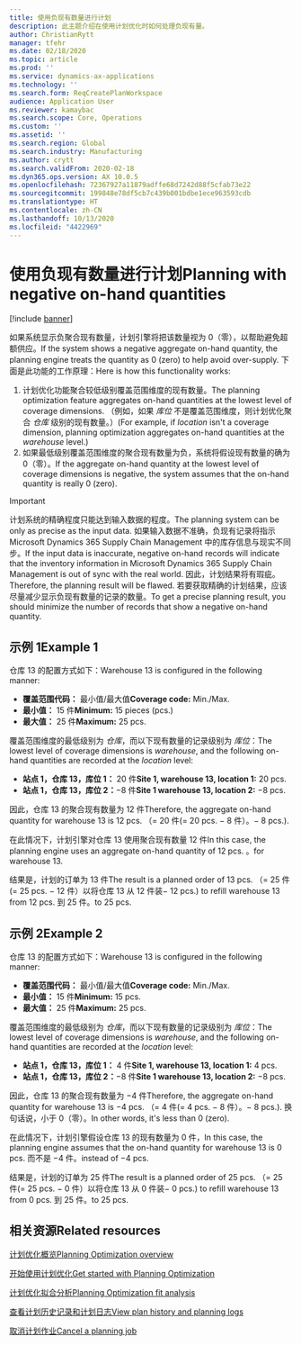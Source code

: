 ```yaml
---
title: 使用负现有数量进行计划
description: 此主题介绍在使用计划优化时如何处理负现有量。
author: ChristianRytt
manager: tfehr
ms.date: 02/18/2020
ms.topic: article
ms.prod: ''
ms.service: dynamics-ax-applications
ms.technology: ''
ms.search.form: ReqCreatePlanWorkspace
audience: Application User
ms.reviewer: kamaybac
ms.search.scope: Core, Operations
ms.custom: ''
ms.assetid: ''
ms.search.region: Global
ms.search.industry: Manufacturing
ms.author: crytt
ms.search.validFrom: 2020-02-18
ms.dyn365.ops.version: AX 10.0.5
ms.openlocfilehash: 72367927a11879adffe68d7242d88f5cfab73e22
ms.sourcegitcommit: 199848e78df5cb7c439b001bdbe1ece963593cdb
ms.translationtype: HT
ms.contentlocale: zh-CN
ms.lasthandoff: 10/13/2020
ms.locfileid: "4422969"
---
```

# <a name="planning-with-negative-on-hand-quantities"></a><span data-ttu-id="3cbfc-103">使用负现有数量进行计划</span><span class="sxs-lookup"><span data-stu-id="3cbfc-103">Planning with negative on-hand quantities</span></span>

[!include [banner](../../includes/banner.md)]

<span data-ttu-id="3cbfc-104">如果系统显示负聚合现有数量，计划引擎将把该数量视为 0（零），以帮助避免超额供应。</span><span class="sxs-lookup"><span data-stu-id="3cbfc-104">If the system shows a negative aggregate on-hand quantity, the planning engine treats the quantity as 0 (zero) to help avoid over-supply.</span></span> <span data-ttu-id="3cbfc-105">下面是此功能的工作原理：</span><span class="sxs-lookup"><span data-stu-id="3cbfc-105">Here is how this functionality works:</span></span>

1. <span data-ttu-id="3cbfc-106">计划优化功能聚合较低级别覆盖范围维度的现有数量。</span><span class="sxs-lookup"><span data-stu-id="3cbfc-106">The planning optimization feature aggregates on-hand quantities at the lowest level of coverage dimensions.</span></span> <span data-ttu-id="3cbfc-107">（例如，如果 *库位* 不是覆盖范围维度，则计划优化聚合 *仓库* 级别的现有数量。）</span><span class="sxs-lookup"><span data-stu-id="3cbfc-107">(For example, if *location* isn't a coverage dimension, planning optimization aggregates on-hand quantities at the *warehouse* level.)</span></span>
1. <span data-ttu-id="3cbfc-108">如果最低级别覆盖范围维度的聚合现有数量为负，系统将假设现有数量的确为 0（零）。</span><span class="sxs-lookup"><span data-stu-id="3cbfc-108">If the aggregate on-hand quantity at the lowest level of coverage dimensions is negative, the system assumes that the on-hand quantity is really 0 (zero).</span></span>

> [!IMPORTANT]
> <span data-ttu-id="3cbfc-109">计划系统的精确程度只能达到输入数据的程度。</span><span class="sxs-lookup"><span data-stu-id="3cbfc-109">The planning system can be only as precise as the input data.</span></span> <span data-ttu-id="3cbfc-110">如果输入数据不准确，负现有记录将指示 Microsoft Dynamics 365 Supply Chain Management 中的库存信息与现实不同步。</span><span class="sxs-lookup"><span data-stu-id="3cbfc-110">If the input data is inaccurate, negative on-hand records will indicate that the inventory information in Microsoft Dynamics 365 Supply Chain Management is out of sync with the real world.</span></span> <span data-ttu-id="3cbfc-111">因此，计划结果将有瑕疵。</span><span class="sxs-lookup"><span data-stu-id="3cbfc-111">Therefore, the planning result will be flawed.</span></span> <span data-ttu-id="3cbfc-112">若要获取精确的计划结果，应该尽量减少显示负现有数量的记录的数量。</span><span class="sxs-lookup"><span data-stu-id="3cbfc-112">To get a precise planning result, you should minimize the number of records that show a negative on-hand quantity.</span></span>

## <a name="example-1"></a><span data-ttu-id="3cbfc-113">示例 1</span><span class="sxs-lookup"><span data-stu-id="3cbfc-113">Example 1</span></span>

<span data-ttu-id="3cbfc-114">仓库 13 的配置方式如下：</span><span class="sxs-lookup"><span data-stu-id="3cbfc-114">Warehouse 13 is configured in the following manner:</span></span>

- <span data-ttu-id="3cbfc-115">**覆盖范围代码：** 最小值/最大值</span><span class="sxs-lookup"><span data-stu-id="3cbfc-115">**Coverage code:** Min./Max.</span></span>
- <span data-ttu-id="3cbfc-116">**最小值：** 15 件</span><span class="sxs-lookup"><span data-stu-id="3cbfc-116">**Minimum:** 15 pieces (pcs.)</span></span>
- <span data-ttu-id="3cbfc-117">**最大值：** 25 件</span><span class="sxs-lookup"><span data-stu-id="3cbfc-117">**Maximum:** 25 pcs.</span></span>

<span data-ttu-id="3cbfc-118">覆盖范围维度的最低级别为 *仓库*，而以下现有数量的记录级别为 *库位*：</span><span class="sxs-lookup"><span data-stu-id="3cbfc-118">The lowest level of coverage dimensions is *warehouse*, and the following on-hand quantities are recorded at the *location* level:</span></span>

- <span data-ttu-id="3cbfc-119">**站点 1，仓库 13，库位 1：** 20 件</span><span class="sxs-lookup"><span data-stu-id="3cbfc-119">**Site 1, warehouse 13, location 1:** 20 pcs.</span></span>
- <span data-ttu-id="3cbfc-120">**站点 1，仓库 13，库位 2：**&minus;8 件</span><span class="sxs-lookup"><span data-stu-id="3cbfc-120">**Site 1 warehouse 13, location 2:** &minus;8 pcs.</span></span>

<span data-ttu-id="3cbfc-121">因此，仓库 13 的聚合现有数量为 12 件</span><span class="sxs-lookup"><span data-stu-id="3cbfc-121">Therefore, the aggregate on-hand quantity for warehouse 13 is 12 pcs.</span></span> <span data-ttu-id="3cbfc-122">（= 20 件</span><span class="sxs-lookup"><span data-stu-id="3cbfc-122">(= 20 pcs.</span></span> <span data-ttu-id="3cbfc-123">&minus; 8 件）。</span><span class="sxs-lookup"><span data-stu-id="3cbfc-123">&minus; 8 pcs.).</span></span>

<span data-ttu-id="3cbfc-124">在此情况下，计划引擎对仓库 13 使用聚合现有数量 12 件</span><span class="sxs-lookup"><span data-stu-id="3cbfc-124">In this case, the planning engine uses an aggregate on-hand quantity of 12 pcs.</span></span> <span data-ttu-id="3cbfc-125">。</span><span class="sxs-lookup"><span data-stu-id="3cbfc-125">for warehouse 13.</span></span>

<span data-ttu-id="3cbfc-126">结果是，计划的订单为 13 件</span><span class="sxs-lookup"><span data-stu-id="3cbfc-126">The result is a planned order of 13 pcs.</span></span> <span data-ttu-id="3cbfc-127">（= 25 件</span><span class="sxs-lookup"><span data-stu-id="3cbfc-127">(= 25 pcs.</span></span> <span data-ttu-id="3cbfc-128">&minus; 12 件）以将仓库 13 从 12 件装</span><span class="sxs-lookup"><span data-stu-id="3cbfc-128">&minus; 12 pcs.) to refill warehouse 13 from 12 pcs.</span></span> <span data-ttu-id="3cbfc-129">到 25 件。</span><span class="sxs-lookup"><span data-stu-id="3cbfc-129">to 25 pcs.</span></span>

## <a name="example-2"></a><span data-ttu-id="3cbfc-130">示例 2</span><span class="sxs-lookup"><span data-stu-id="3cbfc-130">Example 2</span></span>

<span data-ttu-id="3cbfc-131">仓库 13 的配置方式如下：</span><span class="sxs-lookup"><span data-stu-id="3cbfc-131">Warehouse 13 is configured in the following manner:</span></span>

- <span data-ttu-id="3cbfc-132">**覆盖范围代码：** 最小值/最大值</span><span class="sxs-lookup"><span data-stu-id="3cbfc-132">**Coverage code:** Min./Max.</span></span>
- <span data-ttu-id="3cbfc-133">**最小值：** 15 件</span><span class="sxs-lookup"><span data-stu-id="3cbfc-133">**Minimum:** 15 pcs.</span></span>
- <span data-ttu-id="3cbfc-134">**最大值：** 25 件</span><span class="sxs-lookup"><span data-stu-id="3cbfc-134">**Maximum:** 25 pcs.</span></span>

<span data-ttu-id="3cbfc-135">覆盖范围维度的最低级别为 *仓库*，而以下现有数量的记录级别为 *库位*：</span><span class="sxs-lookup"><span data-stu-id="3cbfc-135">The lowest level of coverage dimensions is *warehouse*, and the following on-hand quantities are recorded at the *location* level:</span></span>

- <span data-ttu-id="3cbfc-136">**站点 1，仓库 13，库位 1：** 4 件</span><span class="sxs-lookup"><span data-stu-id="3cbfc-136">**Site 1, warehouse 13, location 1:** 4 pcs.</span></span>
- <span data-ttu-id="3cbfc-137">**站点 1，仓库 13，库位 2：**&minus;8 件</span><span class="sxs-lookup"><span data-stu-id="3cbfc-137">**Site 1 warehouse 13, location 2:** &minus;8 pcs.</span></span>

<span data-ttu-id="3cbfc-138">因此，仓库 13 的聚合现有数量为 &minus;4 件</span><span class="sxs-lookup"><span data-stu-id="3cbfc-138">Therefore, the aggregate on-hand quantity for warehouse 13 is &minus;4 pcs.</span></span> <span data-ttu-id="3cbfc-139">（= 4 件</span><span class="sxs-lookup"><span data-stu-id="3cbfc-139">(= 4 pcs.</span></span> <span data-ttu-id="3cbfc-140">&minus; 8 件）。</span><span class="sxs-lookup"><span data-stu-id="3cbfc-140">&minus; 8 pcs.).</span></span> <span data-ttu-id="3cbfc-141">换句话说，小于 0（零）。</span><span class="sxs-lookup"><span data-stu-id="3cbfc-141">In other words, it's less than 0 (zero).</span></span>

<span data-ttu-id="3cbfc-142">在此情况下，计划引擎假设仓库 13 的现有数量为 0 件，</span><span class="sxs-lookup"><span data-stu-id="3cbfc-142">In this case, the planning engine assumes that the on-hand quantity for warehouse 13 is 0 pcs.</span></span> <span data-ttu-id="3cbfc-143">而不是 &minus;4 件。</span><span class="sxs-lookup"><span data-stu-id="3cbfc-143">instead of &minus;4 pcs.</span></span>

<span data-ttu-id="3cbfc-144">结果是，计划的订单为 25 件</span><span class="sxs-lookup"><span data-stu-id="3cbfc-144">The result is a planned order of 25 pcs.</span></span> <span data-ttu-id="3cbfc-145">（= 25 件</span><span class="sxs-lookup"><span data-stu-id="3cbfc-145">(= 25 pcs.</span></span> <span data-ttu-id="3cbfc-146">&minus; 0 件）以将仓库 13 从 0 件装</span><span class="sxs-lookup"><span data-stu-id="3cbfc-146">&minus; 0 pcs.) to refill warehouse 13 from 0 pcs.</span></span> <span data-ttu-id="3cbfc-147">到 25 件。</span><span class="sxs-lookup"><span data-stu-id="3cbfc-147">to 25 pcs.</span></span>

## <a name="related-resources"></a><span data-ttu-id="3cbfc-148">相关资源</span><span class="sxs-lookup"><span data-stu-id="3cbfc-148">Related resources</span></span>

[<span data-ttu-id="3cbfc-149">计划优化概览</span><span class="sxs-lookup"><span data-stu-id="3cbfc-149">Planning Optimization overview</span></span>](planning-optimization-overview.md)

[<span data-ttu-id="3cbfc-150">开始使用计划优化</span><span class="sxs-lookup"><span data-stu-id="3cbfc-150">Get started with Planning Optimization</span></span>](get-started.md)

[<span data-ttu-id="3cbfc-151">计划优化拟合分析</span><span class="sxs-lookup"><span data-stu-id="3cbfc-151">Planning Optimization fit analysis</span></span>](planning-optimization-fit-analysis.md)

[<span data-ttu-id="3cbfc-152">查看计划历史记录和计划日志</span><span class="sxs-lookup"><span data-stu-id="3cbfc-152">View plan history and planning logs</span></span>](plan-history-logs.md)

[<span data-ttu-id="3cbfc-153">取消计划作业</span><span class="sxs-lookup"><span data-stu-id="3cbfc-153">Cancel a planning job</span></span>](cancel-planning-job.md)
